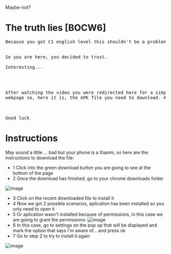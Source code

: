 Maybe-not?


# The truth lies [BOCW6]




<pre>
Because you got C1 english level this shouldn't be a problem, should be?


So you are here, you decided to trust.

Interesting... 


  

After watching the video you were redirected here for a simple reason, I don't have money to host a 
webpage so, here it is, the APK file you need to download. After installing it you are going to be able to see the rest.


  
Good luck
</pre>



# Instructions

May sound a little ... bad but your phone is a Xiaomi, so here are the instructions to download the file:

- 1 Click into the green download button you are going to see at the bottom of the page
- 2 Once the download has finished, go to your chrome downloads folder
 
![image](https://github.com/LytexWZ/Maybe-not-/assets/72569213/5b3eef67-1bdd-4010-a2c3-4851c6207bf8)

- 3 Click on the recent downloaded file to install it
- 4 Now we got 2 possible scenarios, aplication has been installed so you only need to open it
- 5 Or aplication wasn't installed because of permissions, in this case we are going to grant the permissions:
 ![image](https://github.com/LytexWZ/Maybe-not-/assets/72569213/bc522a43-a8df-4c38-93da-51af341999cc)
- 6 In this case, go to settings on the pop up that will be displayed and mark the option that says I'm aware of... and press ok
- 7 Go to step 2 to try to install it again


![image](https://github.com/LytexWZ/Maybe-not-/assets/72569213/b41b7d8a-ad29-4337-90ae-8b87c8477fdf)


